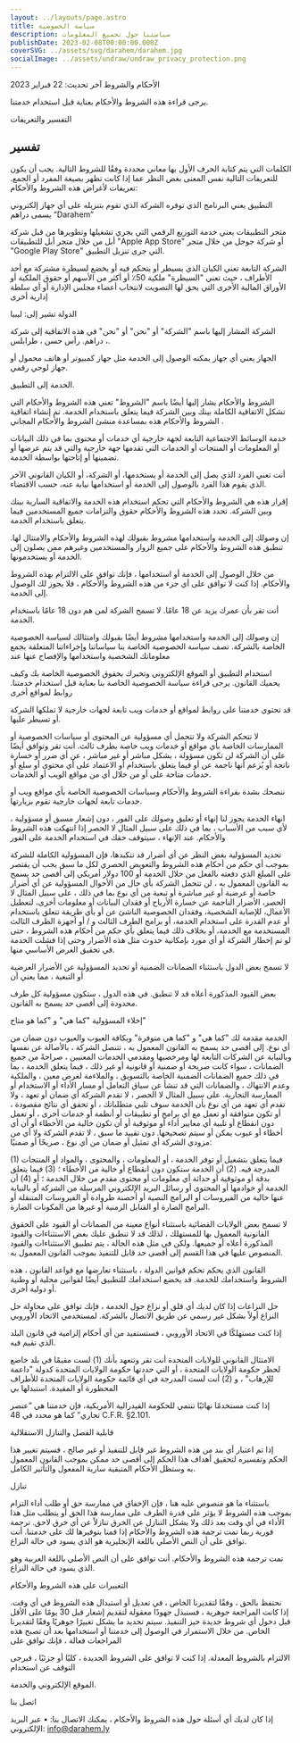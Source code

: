 ```yaml
---
layout: ../layouts/page.astro
title: سياسة الخصوصية
description: سياستنا حول تجميع المعلومات
publishDate: 2023-02-08T00:00:00.000Z
coverSVG: ../assets/svg/darahem/darahem.jpg
socialImage: ../assets/undraw/undraw_privacy_protection.png
---
```


الأحكام والشروط
آخر تحديث: 22 فبراير 2023

يرجى قراءة هذه الشروط والأحكام بعناية قبل استخدام خدمتنا.

التفسير والتعريفات

## تفسير

الكلمات التي يتم كتابة الحرف الأول بها معاني محددة وفقًا للشروط التالية. يجب أن يكون للتعريفات التالية نفس المعنى بغض النظر عما إذا كانت تظهر بصيغة المفرد أو الجمع.
تعريفات لأغراض هذه الشروط والأحكام:

التطبيق يعني البرنامج الذي توفره الشركة الذي تقوم بتنزيله على أي جهاز إلكتروني يسمى دراهم “Darahem”

متجر التطبيقات يعني خدمة التوزيع الرقمي التي يجري تشغيلها وتطويرها من قبل شركة أبل من خلال متجر أبل للتطبيقات "Apple App Store" أو شركة جوجل من خلال متجر "Google Play Store" التي جرى تنزيل التطبيق.

الشركة التابعة تعني الكيان الذي يسيطر أو يتحكم فيه أو يخضع لسيطرة مشتركة مع أحد الأطراف ، حيث تعني "السيطرة" ملكية 50٪ أو أكثر من الأسهم أو حقوق الملكية أو الأوراق المالية الأخرى التي يحق لها التصويت لانتخاب أعضاء مجلس الإدارة أو أي سلطة إدارية أخرى

الدولة تشير إلى: ليبيا

الشركة المشار إليها باسم "الشركة" أو "نحن" أو "نحن" في هذه الاتفاقية إلى شركة دراهم. رأس حسن ، طرابلس ،.

الجهاز يعني أي جهاز يمكنه الوصول إلى الخدمة مثل جهاز كمبيوتر أو هاتف محمول أو جهاز لوحي رقمي.

الخدمة إلى التطبيق.

الشروط والأحكام يشار إليها أيضًا باسم "الشروط" تعني هذه الشروط والأحكام التي تشكل الاتفاقية الكاملة بينك وبين الشركة فيما يتعلق باستخدام الخدمة. تم إنشاء اتفاقية الشروط والأحكام هذه بمساعدة منشئ الشروط والأحكام
المجاني .

خدمة الوسائط الاجتماعية التابعة لجهة خارجية أي خدمات أو محتوى بما في ذلك البيانات أو المعلومات أو المنتجات أو الخدمات التي تقدمها جهة خارجية والتي قد يتم عرضها أو تضمينها أو إتاحتها بواسطة الخدمة.

أنت تعني الفرد الذي يصل إلى الخدمة أو يستخدمها، أو الشركة، أو الكيان القانوني الآخر الذي يقوم هذا الفرد بالوصول إلى الخدمة أو استخدامها نيابة عنه، حسب الاقتضاء.

إقرار
هذه هي الشروط والأحكام التي تحكم استخدام هذه الخدمة والاتفاقية السارية بينك وبين الشركة. تحدد هذه الشروط والأحكام حقوق والتزامات جميع المستخدمين فيما يتعلق باستخدام الخدمة.

إن وصولك إلى الخدمة واستخدامها مشروط بقبولك لهذه الشروط والأحكام والامتثال لها. تنطبق هذه الشروط والأحكام على جميع الزوار والمستخدمين وغيرهم ممن يصلون إلى الخدمة أو يستخدمونها.

من خلال الوصول إلى الخدمة أو استخدامها ، فإنك توافق على الالتزام بهذه الشروط والأحكام. إذا كنت لا توافق على أي جزء من هذه الشروط والأحكام ، فلا يجوز لك الوصول إلى الخدمة.

أنت تقر بأن عمرك يزيد عن 18 عامًا. لا تسمح الشركة لمن هم دون 18 عامًا باستخدام الخدمة.

إن وصولك إلى الخدمة واستخدامها مشروط أيضًا بقبولك وامتثالك لسياسة الخصوصية الخاصة بالشركة. تصف سياسة الخصوصية الخاصة بنا سياساتنا وإجراءاتنا المتعلقة بجمع معلوماتك الشخصية واستخدامها والإفصاح عنها عند

استخدام التطبيق أو الموقع الإلكتروني وتخبرك بحقوق الخصوصية الخاصة بك وكيف يحميك القانون. يرجى قراءة سياسة الخصوصية الخاصة بنا بعناية قبل استخدام خدمتنا.
روابط لمواقع أخرى

قد تحتوي خدمتنا على روابط لمواقع أو خدمات ويب تابعة لجهات خارجية لا تملكها الشركة أو تسيطر عليها.

لا تتحكم الشركة ولا تتحمل أي مسؤولية عن المحتوى أو سياسات الخصوصية أو الممارسات الخاصة بأي مواقع أو خدمات ويب خاصة بطرف ثالث. أنت تقر وتوافق أيضًا على أن الشركة لن تكون مسؤولة ، بشكل مباشر أو غير مباشر ، عن أي ضرر أو خسارة ناتجة أو يُزعم أنها ناجمة عن أو فيما يتعلق باستخدام أو الاعتماد على أي محتوى أو سلع أو خدمات متاحة على أو من خلال أي من مواقع الويب أو الخدمات.

ننصحك بشدة بقراءة الشروط والأحكام وسياسات الخصوصية الخاصة بأي مواقع ويب أو خدمات تابعة لجهات خارجية تقوم بزيارتها.

انهاء الخدمة
يجوز لنا إنهاء أو تعليق وصولك على الفور ، دون إشعار مسبق أو مسؤولية ، لأي سبب من الأسباب ، بما في ذلك على سبيل المثال لا الحصر إذا انتهكت هذه الشروط والأحكام. عند الإنهاء ، سيتوقف حقك في استخدام الخدمة على الفور

تحديد المسؤولية
بغض النظر عن أي أضرار قد تتكبدها، فإن المسؤولية الكاملة للشركة بموجب أي حكم من أحكام هذه الشروط والتعويض الحصري لكل ما سبق يجب أن يقتصر على المبلغ الذي دفعته بالفعل من خلال الخدمة أو 100 دولار أمريكي إلى أقصى حد يسمح به القانون المعمول به ، لن تتحمل الشركة بأي حال من الأحوال المسؤولية عن أي أضرار خاصة أو عرضية أو غير مباشرة أو تبعية من أي نوع بما في ذلك ، على سبيل المثال لا الحصر، الأضرار الناجمة عن خسارة الأرباح أو فقدان البيانات أو معلومات أخرى، لتعطيل الأعمال، للإصابة الشخصية، وفقدان الخصوصية الناشئ عن أو بأي طريقة تتعلق باستخدام أو عدم القدرة على استخدام الخدمة، أو برامج الطرف الثالث و / أو أجهزة الطرف الثالث المستخدمة مع الخدمة، أو بخلاف ذلك فيما يتعلق بأي حكم من أحكام هذه الشروط ، حتى لو تم إخطار الشركة أو أي مورد بإمكانية حدوث مثل هذه الأضرار وحتى إذا فشلت الخدمة في تحقيق الغرض الأساسي منها.

لا تسمح بعض الدول باستثناء الضمانات الضمنية أو تحديد المسؤولية عن الأضرار العرضية أو التبعية ، مما يعني أن

بعض القيود المذكورة أعلاه قد لا تنطبق. في هذه الدول ، ستكون مسؤولية كل طرف محدودة إلى أقصى حد يسمح به القانون.

إخلاء المسؤولية "كما هي" و "كما هو متاح"

الخدمة مقدمة لك "كما هي" و "كما هي متوفرة" وبكافة العيوب والعيوب دون ضمان من أي نوع. إلى أقصى حد يسمح به
القانون المعمول به ، تتنصل الشركة ، بالأصالة عن نفسها وبالنيابة عن الشركات التابعة لها ومرخصيها ومقدمي الخدمات المعنيين ، صراحةً من جميع الضمانات ، سواء كانت صريحة أو ضمنية أو قانونية أو غير ذلك ، فيما يتعلق الخدمة ، بما في ذلك جميع الضمانات الضمنية الخاصة بالتسويق ، والملاءمة لغرض معين ، والملكية وعدم الانتهاك ، والضمانات التي قد تنشأ عن سياق التعامل أو مسار الأداء أو الاستخدام أو الممارسة التجارية. على سبيل المثال لا الحصر ، لا تقدم الشركة أي ضمان أو تعهد ، ولا تقدم أي تعهد من أي نوع بأن الخدمة سوف تلبي متطلباتك ، أو تحقق أي نتائج مقصودة ، أو تكون متوافقة أو تعمل مع أي برامج أو تطبيقات أو أنظمة أو خدمات أخرى ، أو تعمل دون انقطاع أو تلبية أي معايير أداء أو موثوقية أو أن تكون خالية من الأخطاء أو أن أي أخطاء أو عيوب يمكن أو سيتم
تصحيحها.
دون تقييد ما سبق ، لا تقدم الشركة ولا أي من مزودي الشركة أي تمثيل أو ضمان من أي نوع ، صريحًا أو ضمنيًا:

(1) فيما يتعلق بتشغيل أو توفر الخدمة ، أو المعلومات ، والمحتوى ، والمواد أو المنتجات المدرجة فيه. (2) أن الخدمة ستكون دون انقطاع أو خالية من الأخطاء ؛ (3) فيما يتعلق بدقة أو موثوقية أو حداثة أي معلومات أو محتوى مقدم من خلال الخدمة ؛ أو (4) أن الخدمة أو خوادمها أو المحتوى أو رسائل البريد الإلكتروني المرسلة من الشركة أو بالنيابة عنها خالية من الفيروسات أو البرامج النصية أو أحصنة طروادة أو الفيروسات المتنقلة أو البرامج الضارة أو القنابل الزمنية أو غيرها من المكونات الضارة.

لا تسمح بعض الولايات القضائية باستثناء أنواع معينة من الضمانات أو القيود على الحقوق القانونية المعمول بها للمستهلك ، لذلك قد لا تنطبق عليك بعض الاستثناءات والقيود المذكورة أعلاه أو جميعها. ولكن في مثل هذه الحالة ، يتم تطبيق الاستثناءات والقيود المنصوص عليها في هذا القسم إلى أقصى حد قابل للتنفيذ بموجب القانون المعمول به.

القانون الذي يحكم
تحكم قوانين الدولة ، باستثناء تعارضها مع قواعد القانون ، هذه الشروط واستخدامك للخدمة. قد يخضع استخدامك للتطبيق أيضًا لقوانين محلية أو وطنية أو دولية أخرى.

حل النزاعات
إذا كان لديك أي قلق أو نزاع حول الخدمة ، فإنك توافق على محاولة حل النزاع أولاً بشكل غير رسمي عن طريق الاتصال بالشركة.
لمستخدمي الاتحاد الأوروبي

إذا كنت مستهلكًا في الاتحاد الأوروبي ، فستستفيد من أي أحكام إلزامية في قانون البلد الذي تقيم فيه.

الامتثال القانوني للولايات المتحدة
أنت تقر وتتعهد بأنك (1) لست مقيمًا في بلد خاضع لحظر حكومة الولايات المتحدة ، أو التي حددتها حكومة الولايات المتحدة كدولة "داعمة للإرهاب" ، و (2) أنت لست المدرجة في أي قائمة حكومة الولايات المتحدة للأطراف المحظورة أو المقيدة.
استبدلها بي

إذا كنت مستخدمًا نهائيًا تنتمي للحكومة الفيدرالية الأمريكية، فإن خدمتنا هي “عنصر تجاري” كما هو محدد في 48 C.F.R. §2.101.

قابلية الفصل والتنازل
الاستقلالية

إذا تم اعتبار أي بند من هذه الشروط غير قابل للتنفيذ أو غير صالح ، فسيتم تغيير هذا الحكم وتفسيره لتحقيق أهداف هذا الحكم إلى أقصى حد ممكن بموجب القانون المعمول به وستظل الأحكام المتبقية سارية المفعول والتأثير الكامل.

تنازل

باستثناء ما هو منصوص عليه هنا ، فإن الإخفاق في ممارسة حق أو طلب أداء التزام بموجب هذه الشروط لا يؤثر على قدرة الطرف على ممارسة هذا الحق أو يتطلب مثل هذا الأداء في أي وقت بعد ذلك ولا يشكل التنازل عن الخرق تنازلاً عن أي خرق لاحق.
ترجمة فورية
ربما تمت ترجمة هذه الشروط والأحكام إذا قمنا بتوفيرها لك على خدمتنا. أنت توافق على أن النص الأصلي باللغة الإنجليزية هو الذي يسود في حالة النزاع.

تمت ترجمة هذه الشروط والأحكام. أنت توافق على أن النص الأصلي باللغة العربية وهو الذي يسود في حالة النزاع.

التغييرات على هذه الشروط والأحكام

نحتفظ بالحق ، وفقًا لتقديرنا الخاص ، في تعديل أو استبدال هذه الشروط في أي وقت. إذا كانت المراجعة جوهرية ، فسنبذل جهودًا معقولة لتقديم إشعار قبل 30 يومًا على الأقل قبل دخول أي شروط جديدة حيز التنفيذ. سيتم تحديد ما يشكل تغييرًا جوهريًا وفقًا لتقديرنا الخاص.
من خلال الاستمرار في الوصول إلى خدمتنا أو استخدامها بعد أن تصبح هذه المراجعات فعالة ، فإنك توافق على

الالتزام بالشروط المعدلة. إذا كنت لا توافق على الشروط الجديدة ، كليًا أو جزئيًا ، فيرجى التوقف عن استخدام

الموقع الإلكتروني والخدمة.

اتصل بنا

إذا كان لديك أي أسئلة حول هذه الشروط والأحكام ، يمكنك الاتصال بنا:
• عبر البريد الإلكتروني: info@darahem.ly
